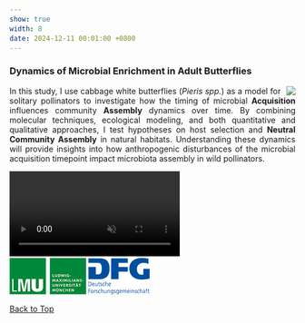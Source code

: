 ```yaml
---
show: true
width: 8
date: 2024-12-11 00:01:00 +0800
---
```


<div class="p-4">
    <h3 id="Pieris">Dynamics of Microbial Enrichment in Adult Butterflies</h3>
    <div style="text-align: justify;">
           <img data-src="{{ 'assets/images/photos/IMG_5899m.jpg' | relative_url }}" class="lazy rounded frame-img" style="float: right; margin-left: 10px;"  
               src="{{ '/assets/images/empty_300x200.png' | relative_url }}">
              <p>
                In this study, I use cabbage white butterflies (<i>Pieris spp.</i>) as a model for solitary pollinators to investigate how the timing of microbial
                  <strong>Acquisition</strong> influences community <strong>Assembly</strong> dynamics over time.
                By combining molecular techniques, ecological modeling, and both quantitative and qualitative approaches, 
                  I test hypotheses on host selection and <strong>Neutral Community Assembly</strong> in natural habitats. 
            Understanding these dynamics will provide insights into how anthropogenic disturbances of the microbial acquisition timepoint impact microbiota assembly in wild pollinators.
    </p>
        <div>
  <video autoplay loop muted playsinline class="w-100 rounded">
  <source src="assets/video/Pieris_small.mp4" type="video/mp4">
  Your browser does not support the video tag.
</video>
</div>
     <img src="/assets/logo/logo64_LMU.png" alt="LMU Logo" class="img-fluid logo-img">
     <img src="/assets/logo/logo64_DFGalt.png" alt="DFG Logo" class="img-fluid logo-img"> 
       <p><a href="#top">Back to Top <i class="fas fa-angle-double-up"></i></a></p>
     </div>
 </div>
